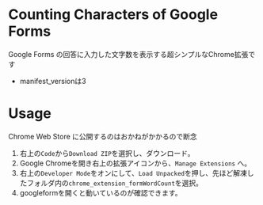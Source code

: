 # Counting Characters of Google Forms

Google Forms の回答に入力した文字数を表示する超シンプルなChrome拡張です
* manifest_versionは3

# Usage

Chrome Web Store に公開するのはおかねがかかるので断念

1. 右上の`Code`から`Download ZIP`を選択し、ダウンロード。
3. Google Chromeを開き右上の拡張アイコンから、`Manage Extensions` へ。
4. 右上の`Developer Mode`をオンにして、`Load Unpacked`を押し、先ほど解凍したフォルダ内の`chrome_extension_formWordCount`を選択。
5. googleformを開くと動いているのが確認できます。
